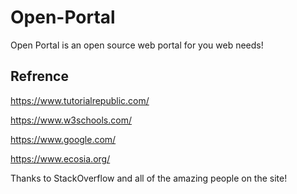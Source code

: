 # Open-Portal
Open Portal is an open source web portal for you web needs!

## Refrence
https://www.tutorialrepublic.com/

https://www.w3schools.com/


https://www.google.com/

https://www.ecosia.org/


Thanks to StackOverflow and all of the amazing people on the site!
